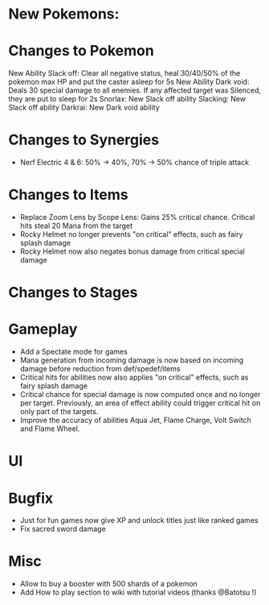 # New Pokemons:


# Changes to Pokemon

New Ability Slack off: Clear all negative status, heal 30/40/50% of the pokemon max HP and put the caster asleep for 5s
New Ability Dark void: Deals 30 special damage to all enemies. If any affected target was Silenced, they are put to sleep for 2s
Snorlax: New Slack off ability
Slacking: New Slack off ability
Darkrai: New Dark void ability

# Changes to Synergies
- Nerf Electric 4 & 6: 50% → 40%, 70% → 50% chance of triple attack

# Changes to Items
- Replace Zoom Lens by Scope Lens: Gains 25% critical chance. Critical hits steal 20 Mana from the target
- Rocky Helmet no longer prevents "on critical" effects, such as fairy splash damage
- Rocky Helmet now also negates bonus damage from critical special damage

# Changes to Stages

# Gameplay
- Add a Spectate mode for games
- Mana generation from incoming damage is now based on incoming damage before reduction from def/spedef/items
- Critical hits for abilities now also applies "on critical" effects, such as fairy splash damage
- Critical chance for special damage is now computed once and no longer per target. Previously, an area of effect ability could trigger critical hit on only part of the targets.
- Improve the accuracy of abilities Aqua Jet, Flame Charge, Volt Switch and Flame Wheel.

# UI

# Bugfix
- Just for fun games now give XP and unlock titles just like ranked games
- Fix sacred sword damage

# Misc
- Allow to buy a booster with 500 shards of a pokemon
- Add How to play section to wiki with tutorial videos (thanks @Batotsu !)

